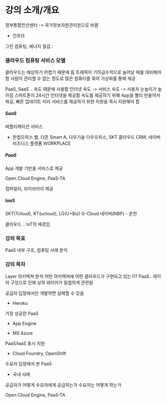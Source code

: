 # 강의 소개/개요

정부통합전산센터 -> 국가정보자원관리원으로 바뀜

* 인프라

그린 컴퓨팅, 에너지 절감..

### 클라우드 컴퓨팅 서비스 모델

클라우드는 예상하기 어렵기 때문에 뜸
트래픽이 기하급수적으로 늘어날 때를 대비해야 함
사람이 관리할 수 없는 정도로 많은 컴퓨터를 묶어 가상화를 통해 제공 

PaaS, SaaS .. 속도 때문에 사용함
인터넷 속도 -> 서비스 속도 -> 사용자 눈높이가 높아짐
스마트폰이 24시간 인터넷을 제공함
속도를 제공하기 위해 App을 빨리 만들어서 제공, 빠른 업데이트
미리 서비스를 제공하기 위한 자원을 즉시 지원해야 함

##### SaaS

애플리케이션 서비스

* 한컴오피스 웹, 더존 Smart A, 다우기술 다우오피스, SKT 클라우드 CRM, 네이버 비즈니스 플랫폼 WORKPLACE

##### PaaS

App 개발 기반을 서비스로 제공

Open Cloud Engine, PaaS-TA

컴파일러, 라이브러리 제공

##### IaaS

SKT(Tcloud), KT(ucloud), LG(U+Biz)
G-Cloud
네이버(NBP) - 춘천

클라우드 .. IoT의 배경임

### 강의 목표

PaaS 내부 구조, 컴퓨팅 사례 분석

### 강의 목차

Layer 아키텍쳐 분석
어떤 아키텍쳐에 어떤 클라우드가 구현되고 있는가?
PaaS.. 레이어 구성으로 인해 상하 레이어가 밀접하게 관련됨

공급자 입장에서만 개발하면 실패할 수 있음

* Heroku

가장 성공한 PaaS

* App Engine

* MS Azure

PaaS/IaaS 동시 지원

* Cloud Foundry, OpenShift

수요자 입장에서 본 PaaS

* 국내 사례

공급자가 어떻게 수요자에게 공급하는가
수요자는 어떻게 하는가

Open Cloud Engine, PaaS-TA


